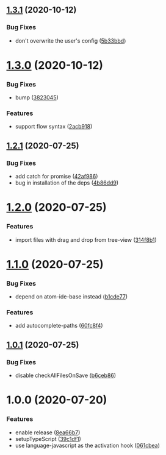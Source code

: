 ## [1.3.1](https://github.com/atom-ide-community/atom-ide-javascript/compare/v1.3.0...v1.3.1) (2020-10-12)


### Bug Fixes

* don't overwrite the user's config ([5b33bbd](https://github.com/atom-ide-community/atom-ide-javascript/commit/5b33bbdb679e3dfa3537b8ee9b02549f60593424))

# [1.3.0](https://github.com/atom-ide-community/atom-ide-javascript/compare/v1.2.1...v1.3.0) (2020-10-12)


### Bug Fixes

* bump ([3823045](https://github.com/atom-ide-community/atom-ide-javascript/commit/3823045fc95e8ffa78e993ecd5d25c41dbbb5aca))


### Features

* support flow syntax ([2acb918](https://github.com/atom-ide-community/atom-ide-javascript/commit/2acb918f0d4c83a8d09f4a814fe66c54c6da6c3d))

## [1.2.1](https://github.com/atom-ide-community/atom-ide-javascript/compare/v1.2.0...v1.2.1) (2020-07-25)

### Bug Fixes

- add catch for promise ([42af986](https://github.com/atom-ide-community/atom-ide-javascript/commit/42af986e989cb01f1a87c8fe518d5cbe6c13c3a1))
- bug in installation of the deps ([4b86dd9](https://github.com/atom-ide-community/atom-ide-javascript/commit/4b86dd9b410019e737bea012956faf1323de792d))

# [1.2.0](https://github.com/atom-ide-community/atom-ide-javascript/compare/v1.1.0...v1.2.0) (2020-07-25)

### Features

- import files with drag and drop from tree-view ([314f8b1](https://github.com/atom-ide-community/atom-ide-javascript/commit/314f8b1ef3a672fe70e06504c0b5f6145cdff470))

# [1.1.0](https://github.com/atom-ide-community/atom-ide-javascript/compare/v1.0.1...v1.1.0) (2020-07-25)

### Bug Fixes

- depend on atom-ide-base instead ([b1cde77](https://github.com/atom-ide-community/atom-ide-javascript/commit/b1cde7734ab14e249b0c2ef2fa584f8ed5a4fec0))

### Features

- add autocomplete-paths ([60fc8f4](https://github.com/atom-ide-community/atom-ide-javascript/commit/60fc8f49dae95eb35d78c7d8f1b2defab5e1682e))

## [1.0.1](https://github.com/atom-ide-community/atom-ide-javascript/compare/v1.0.0...v1.0.1) (2020-07-25)

### Bug Fixes

- disable checkAllFilesOnSave ([b6ceb86](https://github.com/atom-ide-community/atom-ide-javascript/commit/b6ceb867ebb652af14d62118df3911200d318195))

# 1.0.0 (2020-07-20)

### Features

- enable release ([8ea66b7](https://github.com/atom-ide-community/atom-ide-javascript/commit/8ea66b720f85fc8f36ddd90f59a8e15cb1d4dc89))
- setupTypeScript ([39c1df1](https://github.com/atom-ide-community/atom-ide-javascript/commit/39c1df10f6fb9ac82ff072e5aa877204b1ad1a05))
- use language-javascript as the activation hook ([061cbea](https://github.com/atom-ide-community/atom-ide-javascript/commit/061cbea8d19265c874eabaae0e1bd43ca5fbd33f))
